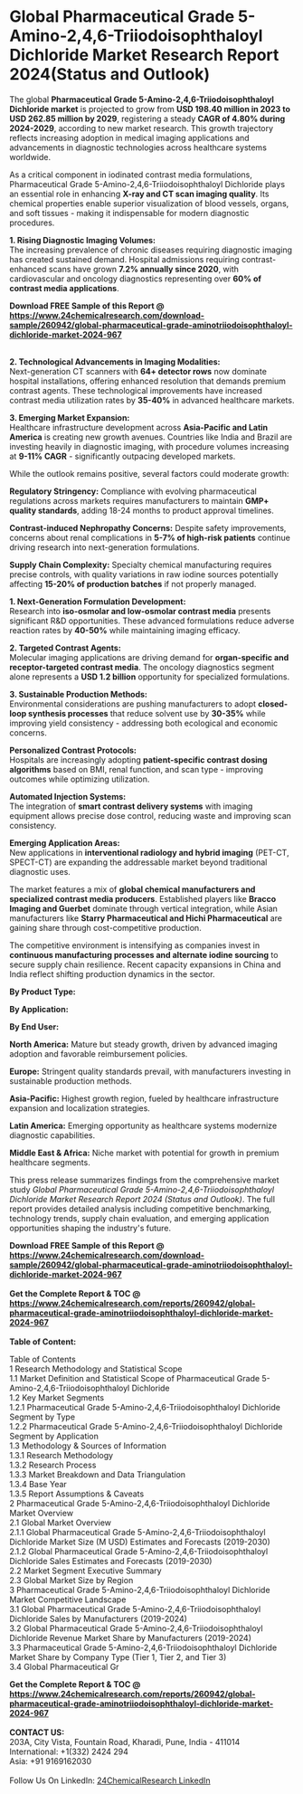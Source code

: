 <h1>Global Pharmaceutical Grade 5-Amino-2,4,6-Triiodoisophthaloyl Dichloride Market Research Report 2024(Status and Outlook)</h1><p>The global <strong>Pharmaceutical Grade 5-Amino-2,4,6-Triiodoisophthaloyl Dichloride market</strong> is projected to grow from <strong>USD 198.40 million in 2023 to USD 262.85 million by 2029</strong>, registering a steady <strong>CAGR of 4.80% during 2024-2029</strong>, according to new market research. This growth trajectory reflects increasing adoption in medical imaging applications and advancements in diagnostic technologies across healthcare systems worldwide.</p><p>As a critical component in iodinated contrast media formulations, Pharmaceutical Grade 5-Amino-2,4,6-Triiodoisophthaloyl Dichloride plays an essential role in enhancing <strong>X-ray and CT scan imaging quality</strong>. Its chemical properties enable superior visualization of blood vessels, organs, and soft tissues - making it indispensable for modern diagnostic procedures.</p><p><strong>1. Rising Diagnostic Imaging Volumes:</strong><br>
The increasing prevalence of chronic diseases requiring diagnostic imaging has created sustained demand. Hospital admissions requiring contrast-enhanced scans have grown <strong>7.2% annually since 2020</strong>, with cardiovascular and oncology diagnostics representing over <strong>60% of contrast media applications</strong>.</p><div><b>Download FREE Sample of this Report @ 
            <a href="https://www.24chemicalresearch.com/download-sample/260942/global-pharmaceutical-grade-aminotriiodoisophthaloyl-dichloride-market-2024-967">
            https://www.24chemicalresearch.com/download-sample/260942/global-pharmaceutical-grade-aminotriiodoisophthaloyl-dichloride-market-2024-967</a></b></div><br><p><strong>2. Technological Advancements in Imaging Modalities:</strong><br>
Next-generation CT scanners with <strong>64+ detector rows</strong> now dominate hospital installations, offering enhanced resolution that demands premium contrast agents. These technological improvements have increased contrast media utilization rates by <strong>35-40%</strong> in advanced healthcare markets.</p><p><strong>3. Emerging Market Expansion:</strong><br>
Healthcare infrastructure development across <strong>Asia-Pacific and Latin America</strong> is creating new growth avenues. Countries like India and Brazil are investing heavily in diagnostic imaging, with procedure volumes increasing at <strong>9-11% CAGR</strong> - significantly outpacing developed markets.</p><p>While the outlook remains positive, several factors could moderate growth:</p><p><strong>Regulatory Stringency:</strong> Compliance with evolving pharmaceutical regulations across markets requires manufacturers to maintain <strong>GMP+ quality standards</strong>, adding 18-24 months to product approval timelines.</p><p><strong>Contrast-induced Nephropathy Concerns:</strong> Despite safety improvements, concerns about renal complications in <strong>5-7% of high-risk patients</strong> continue driving research into next-generation formulations.</p><p><strong>Supply Chain Complexity:</strong> Specialty chemical manufacturing requires precise controls, with quality variations in raw iodine sources potentially affecting <strong>15-20% of production batches</strong> if not properly managed.</p><p><strong>1. Next-Generation Formulation Development:</strong><br>
Research into <strong>iso-osmolar and low-osmolar contrast media</strong> presents significant R&amp;D opportunities. These advanced formulations reduce adverse reaction rates by <strong>40-50%</strong> while maintaining imaging efficacy.</p><p><strong>2. Targeted Contrast Agents:</strong><br>
Molecular imaging applications are driving demand for <strong>organ-specific and receptor-targeted contrast media</strong>. The oncology diagnostics segment alone represents a <strong>USD 1.2 billion</strong> opportunity for specialized formulations.</p><p><strong>3. Sustainable Production Methods:</strong><br>
Environmental considerations are pushing manufacturers to adopt <strong>closed-loop synthesis processes</strong> that reduce solvent use by <strong>30-35%</strong> while improving yield consistency - addressing both ecological and economic concerns.</p><p><strong>Personalized Contrast Protocols:</strong><br>
	Hospitals are increasingly adopting <strong>patient-specific contrast dosing algorithms</strong> based on BMI, renal function, and scan type - improving outcomes while optimizing utilization.</p><p><strong>Automated Injection Systems:</strong><br>
	The integration of <strong>smart contrast delivery systems</strong> with imaging equipment allows precise dose control, reducing waste and improving scan consistency.</p><p><strong>Emerging Application Areas:</strong><br>
	New applications in <strong>interventional radiology and hybrid imaging</strong> (PET-CT, SPECT-CT) are expanding the addressable market beyond traditional diagnostic uses.</p><p>The market features a mix of <strong>global chemical manufacturers and specialized contrast media producers</strong>. Established players like <strong>Bracco Imaging and Guerbet</strong> dominate through vertical integration, while Asian manufacturers like <strong>Starry Pharmaceutical and Hichi Pharmaceutical</strong> are gaining share through cost-competitive production.</p><p>The competitive environment is intensifying as companies invest in <strong>continuous manufacturing processes and alternate iodine sourcing</strong> to secure supply chain resilience. Recent capacity expansions in China and India reflect shifting production dynamics in the sector.</p><p><strong>By Product Type:</strong></p><p><strong>By Application:</strong></p><p><strong>By End User:</strong></p><p><strong>North America:</strong> Mature but steady growth, driven by advanced imaging adoption and favorable reimbursement policies.</p><p><strong>Europe:</strong> Stringent quality standards prevail, with manufacturers investing in sustainable production methods.</p><p><strong>Asia-Pacific:</strong> Highest growth region, fueled by healthcare infrastructure expansion and localization strategies.</p><p><strong>Latin America:</strong> Emerging opportunity as healthcare systems modernize diagnostic capabilities.</p><p><strong>Middle East &amp; Africa:</strong> Niche market with potential for growth in premium healthcare segments.</p><p>This press release summarizes findings from the comprehensive market study <em>Global Pharmaceutical Grade 5-Amino-2,4,6-Triiodoisophthaloyl Dichloride Market Research Report 2024 (Status and Outlook)</em>. The full report provides detailed analysis including competitive benchmarking, technology trends, supply chain evaluation, and emerging application opportunities shaping the industry's future.</p><div><b>Download FREE Sample of this Report @ 
            <a href="https://www.24chemicalresearch.com/download-sample/260942/global-pharmaceutical-grade-aminotriiodoisophthaloyl-dichloride-market-2024-967">
            https://www.24chemicalresearch.com/download-sample/260942/global-pharmaceutical-grade-aminotriiodoisophthaloyl-dichloride-market-2024-967</a></b></div><br><div><b>Get the Complete Report & TOC @ 
            <a href="https://www.24chemicalresearch.com/reports/260942/global-pharmaceutical-grade-aminotriiodoisophthaloyl-dichloride-market-2024-967">
            https://www.24chemicalresearch.com/reports/260942/global-pharmaceutical-grade-aminotriiodoisophthaloyl-dichloride-market-2024-967</a></b></div><br>
            <b>Table of Content:</b><p>Table of Contents<br />
1 Research Methodology and Statistical Scope<br />
1.1 Market Definition and Statistical Scope of Pharmaceutical Grade 5-Amino-2,4,6-Triiodoisophthaloyl Dichloride<br />
1.2 Key Market Segments<br />
1.2.1 Pharmaceutical Grade 5-Amino-2,4,6-Triiodoisophthaloyl Dichloride Segment by Type<br />
1.2.2 Pharmaceutical Grade 5-Amino-2,4,6-Triiodoisophthaloyl Dichloride Segment by Application<br />
1.3 Methodology & Sources of Information<br />
1.3.1 Research Methodology<br />
1.3.2 Research Process<br />
1.3.3 Market Breakdown and Data Triangulation<br />
1.3.4 Base Year<br />
1.3.5 Report Assumptions & Caveats<br />
2 Pharmaceutical Grade 5-Amino-2,4,6-Triiodoisophthaloyl Dichloride Market Overview<br />
2.1 Global Market Overview<br />
2.1.1 Global Pharmaceutical Grade 5-Amino-2,4,6-Triiodoisophthaloyl Dichloride Market Size (M USD) Estimates and Forecasts (2019-2030)<br />
2.1.2 Global Pharmaceutical Grade 5-Amino-2,4,6-Triiodoisophthaloyl Dichloride Sales Estimates and Forecasts (2019-2030)<br />
2.2 Market Segment Executive Summary<br />
2.3 Global Market Size by Region<br />
3 Pharmaceutical Grade 5-Amino-2,4,6-Triiodoisophthaloyl Dichloride Market Competitive Landscape<br />
3.1 Global Pharmaceutical Grade 5-Amino-2,4,6-Triiodoisophthaloyl Dichloride Sales by Manufacturers (2019-2024)<br />
3.2 Global Pharmaceutical Grade 5-Amino-2,4,6-Triiodoisophthaloyl Dichloride Revenue Market Share by Manufacturers (2019-2024)<br />
3.3 Pharmaceutical Grade 5-Amino-2,4,6-Triiodoisophthaloyl Dichloride Market Share by Company Type (Tier 1, Tier 2, and Tier 3)<br />
3.4 Global Pharmaceutical Gr</p><div><b>Get the Complete Report & TOC @ 
            <a href="https://www.24chemicalresearch.com/reports/260942/global-pharmaceutical-grade-aminotriiodoisophthaloyl-dichloride-market-2024-967">
            https://www.24chemicalresearch.com/reports/260942/global-pharmaceutical-grade-aminotriiodoisophthaloyl-dichloride-market-2024-967</a></b></div><br><b>CONTACT US:</b><br>
            203A, City Vista, Fountain Road, Kharadi, Pune, India - 411014<br>
            International: +1(332) 2424 294<br>
            Asia: +91 9169162030 <br><br>
            Follow Us On LinkedIn: <a href="https://www.linkedin.com/company/24chemicalresearch/">24ChemicalResearch LinkedIn</a>